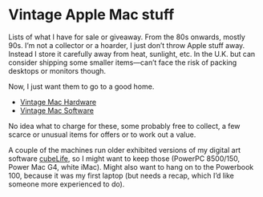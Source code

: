# Vintage Apple Mac stuff

Lists of what I have for sale or giveaway. From the 80s onwards, mostly 90s. I’m not a collector or a hoarder, I just don’t throw Apple stuff away. Instead I store it carefully away from heat, sunlight, etc. In the U.K. but can consider shipping some smaller items—can’t face the risk of packing desktops or monitors though.

Now, I just want them to go to a good home.

- [Vintage Mac Hardware](vintage-mac-hardware.md)
- [Vintage Mac Software](vintage-mac-software.md)

No idea what to charge for these, some probably free to collect, a few scarce or unusual items for offers or to work out a value.

A couple of the machines run older exhibited versions of my digital art software [cubeLife](https://cubelife.org), so I might want to keep those (PowerPC 8500/150, Power Mac G4, white iMac). Might also want to hang on to the Powerbook 100, because it was my first laptop (but needs a recap, which I’d like someone more experienced to do).
